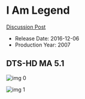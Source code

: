 # I Am Legend

[Discussion Post](https://www.avsforum.com/threads/bass-eq-for-filtered-movies.2995212/post-57033836)

* Release Date: 2016-12-06
* Production Year: 2007

## DTS-HD MA 5.1

![img 0](https://i.imgur.com/noADJ5P.jpg)

![img 1](https://i.imgur.com/KcNcfux.jpg)

